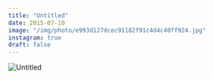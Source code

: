 ```yaml
---
title: "Untitled"
date: 2015-07-10
image: "/img/photo/e993d127dcec91182f91c4d4c40ff924.jpg"
instagram: true
draft: false
---
```


![Untitled](/img/photo/e993d127dcec91182f91c4d4c40ff924.jpg)
